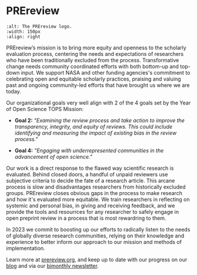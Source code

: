 # PREreview
```{image} /About/logos/PREreview-logo.png
:alt: The PREreview logo.
:width: 150px
:align: right
```
PREreview’s mission is to bring more equity and openness to the scholarly evaluation process, centering the needs and expectations of researchers who have been traditionally excluded from the process. Transformative change needs community coordinated efforts with both bottom-up and top-down input. We support NASA and other funding agencies's commitment to celebrating open and equitable scholarly practices, praising and valuing past and ongoing community-led efforts that have brought us where we are today.

Our organizational goals very well align with 2 of the 4 goals set by the Year of Open Science TOPS Mission:

- **Goal 2:** *"Examining the review process and take action to improve the transparency, integrity, and equity of reviews. This could include identifying and measuring the impact of existing bias in the review process."*

- **Goal 4:** *"Engaging with underrepresented communities in the advancement of open science."*

Our work is a direct response to the flawed way scientific research is evaluated. Behind closed doors, a handful of unpaid reviewers use subjective criteria to decide the fate of a research article. This arcane process is slow and disadvantages researchers from historically excluded groups. PREreview closes obvious gaps in the process to make research and how it's evaluated more equitable. We train researchers in reflecting on systemic and personal bias, in giving and receiving feedback, and we provide the tools and resourrces for any researcher to safely engage in open preprint review in a process that is most rewardring to them.

In 2023 we commit to boosting up our efforts to radically listen to the needs of globally diverse research communities, relying on their knowledge and experience to better inform our approach to our mission and methods of implementation.

Learn more at [prereview.org](https://prereview.org), and keep up to date with our progress on our [blog](https://content.prereview.org) and via our [bimonthly newsletter](https://mailchi.mp/97886570610a/prereview-newsletter-signup). 
